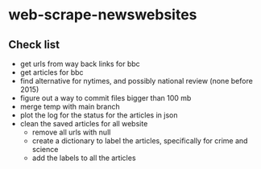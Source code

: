 # web-scrape-newswebsites
## Check list
- get urls from way back links for bbc
- get articles for bbc
- find alternative for nytimes, and possibly national review (none before 2015)
- figure out a way to commit files bigger than 100 mb
- merge temp with main branch
- plot the log for the status for the articles in json
- clean the saved articles for all website
  - remove all urls with null
  - create a dictionary to label the articles, specifically for crime and science
  - add the labels to all the articles